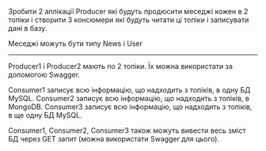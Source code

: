 Зробити 2 аплікації Producer які будуть продюсити меседжі кожен в 2 топіки і створити 3 консюмери які будуть читати ці топіки і записувати дані в базу.

Меседжі можуть бути типу News i User

------------------------------------------------------

Producer1 і Producer2 мають по 2 топіки. Їх можна використати за допомогою Swagger.

Consumer1 записує всю інформацію, що надходить з топіків, в одну БД MySQL.
Consumer2 записує всю інформацію, що надходить з топіків, в MongoDB.
Consumer3 записує всю інформацію, що надходить з топіків, в ще одну БД MySQL.

Consumer1, Consumer2, Consumer3 також можуть вивести весь зміст БД через GET запит (можна використати Swagger для цього).
